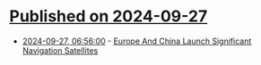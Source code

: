 # [Published on 2024-09-27](index.md)

* [2024-09-27, 06:56:00](https://soylentnews.org/article.pl?sid=24/09/26/1218214&from=rss) - [Europe And China Launch Significant Navigation Satellites](https://soylentnews.org/article.pl?sid=24/09/26/1218214&from=rss)
